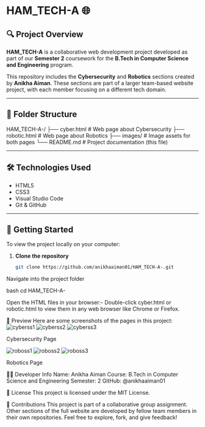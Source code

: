 # HAM_TECH-A 🌐

## 🔍 Project Overview

**HAM_TECH-A** is a collaborative web development project developed as part of our **Semester 2** coursework for the **B.Tech in Computer Science and Engineering** program.

This repository includes the **Cybersecurity** and **Robotics** sections created by **Anikha Aiman**. These sections are part of a larger team-based website project, with each member focusing on a different tech domain.

---

## 📁 Folder Structure

HAM_TECH-A-/
├── cyber.html # Web page about Cybersecurity
├── robotic.html # Web page about Robotics
├── images/ # Image assets for both pages
└── README.md # Project documentation (this file)

---

## 🛠️ Technologies Used

- HTML5
- CSS3
- Visual Studio Code
- Git & GitHub

---

## 🚀 Getting Started

To view the project locally on your computer:

1. **Clone the repository**
   ```bash
   git clone https://github.com/anikhaaiman01/HAM_TECH-A-.git
Navigate into the project folder

bash
cd HAM_TECH-A-

Open the HTML files in your browser:-
Double-click cyber.html or robotic.html to view them in any web browser like Chrome or Firefox.

👀 Preview
Here are some screenshots of the pages in this project:
![cyberss1](https://github.com/user-attachments/assets/8d419366-4aa7-4911-9744-83607a8898d9)
![cyberss2](https://github.com/user-attachments/assets/ac764863-3656-4082-b58b-e4d3cdc46021)
![cyberss3](https://github.com/user-attachments/assets/d5fb8beb-588f-4cb9-9a05-a5571005e399)

Cybersecurity Page

![roboss1](https://github.com/user-attachments/assets/0104a39f-29d3-484d-9732-a476ea353eef)
![roboss2](https://github.com/user-attachments/assets/fdd3ef8d-b095-4b25-bc48-a8fca627a27b)
![roboss3](https://github.com/user-attachments/assets/85db3bef-d9d3-4dd8-9ab5-779fc62dcde6)

Robotics Page


👩‍💻 Developer Info
Name: Anikha Aiman
Course: B.Tech in Computer Science and Engineering
Semester: 2
GitHub: @anikhaaiman01

📄 License
This project is licensed under the MIT License.

🤝 Contributions
This project is part of a collaborative group assignment. Other sections of the full website are developed by fellow team members in their own repositories.
Feel free to explore, fork, and give feedback!


